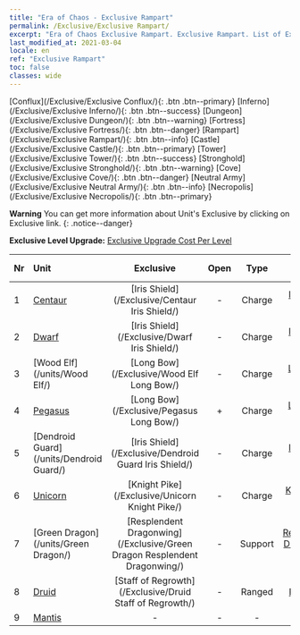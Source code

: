 ```yaml
---
title: "Era of Chaos - Exclusive Rampart"
permalink: /Exclusive/Exclusive Rampart/
excerpt: "Era of Chaos Exclusive Rampart. Exclusive Rampart. List of Exclusive Rampart in Era of Chaos"
last_modified_at: 2021-03-04
locale: en
ref: "Exclusive Rampart"
toc: false
classes: wide
---
```

 [Conflux](/Exclusive/Exclusive Conflux/){: .btn .btn--primary} [Inferno](/Exclusive/Exclusive Inferno/){: .btn .btn--success} [Dungeon](/Exclusive/Exclusive Dungeon/){: .btn .btn--warning} [Fortress](/Exclusive/Exclusive Fortress/){: .btn .btn--danger} [Rampart](/Exclusive/Exclusive Rampart/){: .btn .btn--info} [Castle](/Exclusive/Exclusive Castle/){: .btn .btn--primary} [Tower](/Exclusive/Exclusive Tower/){: .btn .btn--success} [Stronghold](/Exclusive/Exclusive Stronghold/){: .btn .btn--warning} [Cove](/Exclusive/Exclusive Cove/){: .btn .btn--danger} [Neutral Army](/Exclusive/Exclusive Neutral Army/){: .btn .btn--info} [Necropolis](/Exclusive/Exclusive Necropolis/){: .btn .btn--primary} 

**Warning** You can get more information about Unit's Exclusive by clicking on Exclusive link. 
{: .notice--danger}

 **Exclusive Level Upgrade:** [Exclusive Upgrade Cost Per Level](/Exclusive/ExclusiveUpgradeCostPerLevel/)

  | Nr |         Unit        | Exclusive | Open  |    Type   |  Item to Rank UP      |  Skin   |
  |:---|:--------------------|:-------------:|:-----:|:---------:|:---------------------:|:-------:|
  | 1  | [Centaur](/units/Centaur/) | [Iris Shield](/Exclusive/Centaur Iris Shield/) | - | Charge | [Iris Shield Token](/Items/con_155/) | - |
  | 2  | [Dwarf](/units/Dwarf/) | [Iris Shield](/Exclusive/Dwarf Iris Shield/) | - | Charge | [Iris Shield Token](/Items/con_155/) | - |
  | 3  | [Wood Elf](/units/Wood Elf/) | [Long Bow](/Exclusive/Wood Elf Long Bow/) | - | Charge | [Long Bow Token](/Items/con_136/) | - |
  | 4  | [Pegasus](/units/Pegasus/) | [Long Bow](/Exclusive/Pegasus Long Bow/) | + | Charge | [Long Bow Token](/Items/con_136/) | - |
  | 5  | [Dendroid Guard](/units/Dendroid Guard/) | [Iris Shield](/Exclusive/Dendroid Guard Iris Shield/) | - | Charge | [Iris Shield Token](/Items/con_155/) | - |
  | 6  | [Unicorn](/units/Unicorn/) | [Knight Pike](/Exclusive/Unicorn Knight Pike/) | - | Charge | [Knight Pike Token](/Items/con_212/) | - |
  | 7  | [Green Dragon](/units/Green Dragon/) | [Resplendent Dragonwing](/Exclusive/Green Dragon Resplendent Dragonwing/) | - | Support | [Resplendent Dragonwing Token](/Items/con_714/) | [Resplendent Dragonwing Special Skin](/Items/con_281/) |
  | 8  | [Druid](/units/Druid/) | [Staff of Regrowth](/Exclusive/Druid Staff of Regrowth/) | - | Ranged | [Staff of Regrowth Token](/Items/con_995/) | [Staff of Regrowth Special Skin](/Items/con_679/) |
  | 9  | [Mantis](/units/Mantis/) | - | - | - | none | none |
